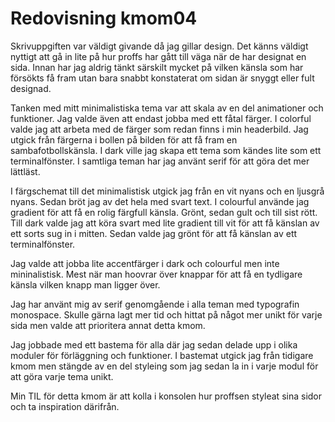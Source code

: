 ---
---
Redovisning kmom04
=========================
Skrivuppgiften var väldigt givande då jag gillar design. Det känns väldigt nyttigt att gå in lite på hur proffs har gått till väga när de har designat en sida. Innan har jag aldrig tänkt särskilt mycket på vilken känsla som har försökts få fram utan bara
snabbt konstaterat om sidan är snyggt eller fult designad.

Tanken med mitt minimalistiska tema var att skala av en del animationer och funktioner. Jag valde även att endast jobba med ett fåtal färger. I colorful valde jag att arbeta med de färger som redan finns i min headerbild. Jag utgick från färgerna i bollen på bilden för att få fram en sambafotbollskänsla. I dark ville jag skapa ett tema som kändes lite som ett terminalfönster.
I samtliga teman har jag använt serif för att göra det mer lättläst.

I färgschemat till det minimalistisk utgick jag från en vit nyans och en ljusgrå nyans. Sedan bröt jag av det hela med svart text.
I colourful använde jag gradient för att få en rolig färgfull känsla. Grönt, sedan gult och till sist rött.
Till dark valde jag att köra svart med lite gradient till vit för att få känslan av ett sorts sug in i mitten. Sedan valde jag grönt för att få känslan av ett terminalfönster.

Jag valde att jobba lite accentfärger i dark och colourful men inte mininalistisk. Mest när man hoovrar över knappar för att få en tydligare känsla vilken knapp man ligger över.

Jag har använt mig av serif genomgående i alla teman med typografin monospace. Skulle gärna lagt mer tid och hittat på något mer unikt för varje sida men valde att prioritera annat detta kmom.

Jag jobbade med ett bastema för alla där jag sedan delade upp i olika moduler för förläggning och funktioner. I bastemat utgick jag från tidigare kmom men stängde av en del styleing som jag sedan la in i varje modul för att göra varje tema unikt.

Min TIL för detta kmom är att kolla i konsolen hur proffsen styleat sina sidor och ta inspiration därifrån.  
